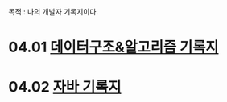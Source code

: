 목적 : 나의 개발자 기록지이다.

# 04.01 [데이터구조&알고리즘 기록지](obsidian://open?vault=2024_%EA%B0%9C%EB%B0%9C%EC%9E%90%20%EA%B8%B0%EB%A1%9D%EC%A7%80&file=%EB%8D%B0%EC%9D%B4%ED%84%B0%EA%B5%AC%EC%A1%B0%26%EC%95%8C%EA%B3%A0%EB%A6%AC%EC%A6%98%2F0.Main%20-%20%EB%8D%B0%EC%9D%B4%ED%84%B0%EA%B5%AC%EC%A1%B0%26%EC%95%8C%EA%B3%A0%EB%A6%AC%EC%A6%98)
# 04.02 [자바 기록지](obsidian://open?vault=2024_%EA%B0%9C%EB%B0%9C%EC%9E%90%20%EA%B8%B0%EB%A1%9D%EC%A7%80&file=Java%2F0.%20Main%20-%20Java) 

